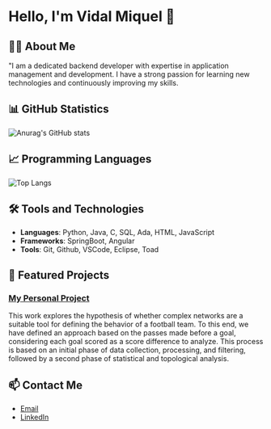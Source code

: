 # Hello, I'm Vidal Miquel 👋

## 👩‍💻 About Me
"I am a dedicated backend developer with expertise in application management and development. I have a strong passion for learning new technologies and continuously improving my skills.

## 📊 GitHub Statistics
![Anurag's GitHub stats](https://github-readme-stats.vercel.app/api?username=VidalMiquel&show_icons=true&theme=radical)

## 📈 Programming Languages
![Top Langs](https://github-readme-stats.vercel.app/api/top-langs/?username=VidalMiquel&layout=compact&theme=radical)

## 🛠️ Tools and Technologies
- **Languages**: Python, Java, C, SQL, Ada, HTML, JavaScript
- **Frameworks**: SpringBoot, Angular
- **Tools**: Git, Github, VSCode, Eclipse, Toad

## 🌱 Featured Projects
### [My Personal Project](https://github.com/VidalMiquel/Final-Thesis-Project)
This work explores the hypothesis of whether complex networks are a suitable tool for defining the behavior of a football team. To this end, we have defined an approach based on the passes made before a goal, considering each goal scored as a score difference to analyze. This process is based on an initial phase of data collection, processing, and filtering, followed by a second phase of statistical and topological analysis. 

## 📫 Contact Me
- [Email](mailto:miquelvidalcortes@gmail.com)
- [LinkedIn](https://www.linkedin.com/in/mvc4/)
